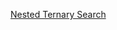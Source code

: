 [Nested Ternary Search](https://github.com/AVGaidai/C/tree/master/Algorithms/Search/Nested%20Ternary%20Search)

